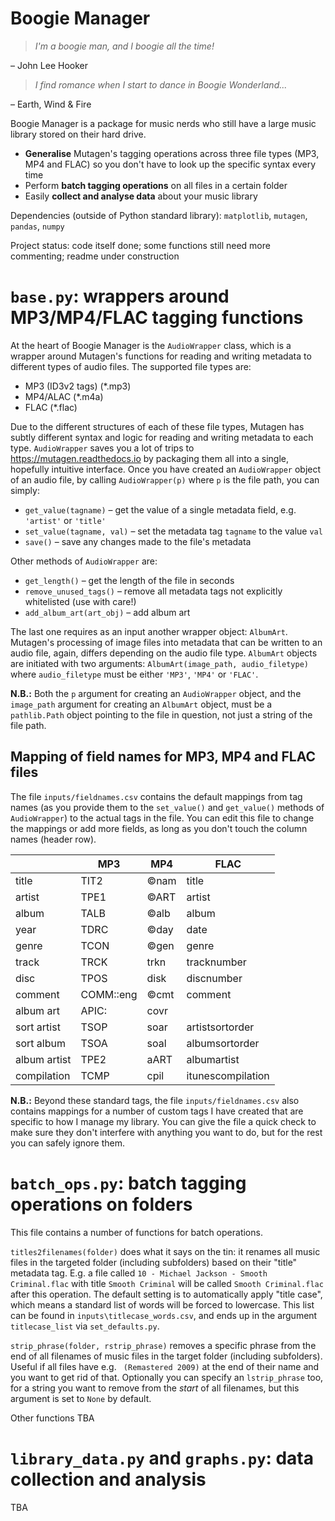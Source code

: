 # Boogie Manager

> *I'm a boogie man, and I boogie all the time!*

– John Lee Hooker

> *I find romance when I start to dance in Boogie Wonderland...*

– Earth, Wind & Fire

Boogie Manager is a package for music nerds who still have a large music library stored on their hard drive.

* **Generalise** Mutagen's tagging operations across three file types (MP3, MP4 and FLAC) so you don't have to look up the specific syntax every time
* Perform **batch tagging operations** on all files in a certain folder
* Easily **collect and analyse data** about your music library

Dependencies (outside of Python standard library): ``matplotlib``, ``mutagen``, ``pandas``, ``numpy``

Project status: code itself done; some functions still need more commenting; readme under construction

# ``base.py``: wrappers around MP3/MP4/FLAC tagging functions

At the heart of Boogie Manager is the ``AudioWrapper`` class, which is a wrapper around Mutagen's functions for reading and writing metadata to different types of audio files. The supported file types are:

* MP3 (ID3v2 tags) (*.mp3)
* MP4/ALAC (*.m4a)
* FLAC (*.flac)

Due to the different structures of each of these file types, Mutagen has subtly different syntax and logic for reading and writing metadata to each type. ``AudioWrapper`` saves you a lot of trips to https://mutagen.readthedocs.io by packaging them all into a single, hopefully intuitive interface. Once you have created an ``AudioWrapper`` object of an audio file, by calling ``AudioWrapper(p)`` where ``p`` is the file path, you can simply:

* ``get_value(tagname)`` – get the value of a single metadata field, e.g. ``'artist'`` or ``'title'``
* ``set_value(tagname, val)`` – set the metadata tag ``tagname`` to the value ``val``
* ``save()`` – save any changes made to the file's metadata

Other methods of ``AudioWrapper`` are:

* ``get_length()`` – get the length of the file in seconds
* ``remove_unused_tags()`` – remove all metadata tags not explicitly whitelisted (use with care!)
* ``add_album_art(art_obj)`` – add album art

The last one requires as an input another wrapper object: ``AlbumArt``. Mutagen's processing of image files into metadata that can be written to an audio file, again, differs depending on the audio file type. ``AlbumArt`` objects are initiated with two arguments: ``AlbumArt(image_path, audio_filetype)`` where ``audio_filetype`` must be either ``'MP3'``, ``'MP4'`` or ``'FLAC'``.

**N.B.:** Both the ``p`` argument for creating an ``AudioWrapper`` object, and the ``image_path`` argument for creating an ``AlbumArt`` object, must be a ``pathlib.Path`` object pointing to the file in question, not just a string of the file path.

## Mapping of field names for MP3, MP4 and FLAC files

The file ``inputs/fieldnames.csv`` contains the default mappings from tag names (as you provide them to the ``set_value()`` and ``get_value()`` methods of ``AudioWrapper``) to the actual tags in the file. You can edit this file to change the mappings or add more fields, as long as you don't touch the column names (header row). 

| | MP3 | MP4 | FLAC |
|---|---|-----|------|
title | TIT2 | ©nam | title
artist | TPE1 | ©ART | artist
album | TALB | ©alb | album
year | TDRC | ©day | date
genre | TCON | ©gen | genre
track | TRCK | trkn | tracknumber
disc | TPOS | disk | discnumber
comment | COMM::eng | ©cmt | comment
album art | APIC: | covr | 
sort artist | TSOP | soar | artistsortorder
sort album | TSOA | soal | albumsortorder
album artist | TPE2 | aART | albumartist
compilation | TCMP | cpil | itunescompilation

**N.B.:** Beyond these standard tags, the file ``inputs/fieldnames.csv`` also contains mappings for a number of custom tags I have created that are specific to how I manage my library. You can give the file a quick check to make sure they don't interfere with anything you want to do, but for the rest you can safely ignore them.

# ``batch_ops.py``: batch tagging operations on folders

This file contains a number of functions for batch operations.

``titles2filenames(folder)`` does what it says on the tin: it renames all music files in the targeted folder (including subfolders) based on their "title" metadata tag. E.g. a file called ``10 - Michael Jackson - Smooth Criminal.flac`` with title ``Smooth Criminal`` will be called ``Smooth Criminal.flac`` after this operation. The default setting is to automatically apply "title case", which means a standard list of words will be forced to lowercase. This list can be found in ``inputs\titlecase_words.csv``, and ends up in the argument ``titlecase_list`` via ``set_defaults.py``.

``strip_phrase(folder, rstrip_phrase)`` removes a specific phrase from the end of all filenames of music files in the target folder (including subfolders). Useful if all files have e.g. `` (Remastered 2009)`` at the end of their name and you want to get rid of that. Optionally you can specify an ``lstrip_phrase`` too, for a string you want to remove from the *start* of all filenames, but this argument is set to ``None`` by default.

Other functions TBA

# ``library_data.py`` and ``graphs.py``: data collection and analysis

TBA


